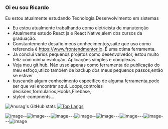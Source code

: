 ### Oi eu sou Ricardo
Eu estou atualmente estudando Tecnologia Desenvolvimento em sistemas 
-  Eu estou atualmente trabalhando como eletricista de manutenção
-  Atualmente estudo React js e React Native,alem dos cursos da graduação.
-  Constantemente desafio meus conhecimentos,saite que uso como referencia é https://www.frontendmentor.io. É uma otima ferramenta.
-  Ja conclui varios pequenos projetos como desenvolvedor, estou muito feliz com minha evolução. Aplicações simples e complexas.
-  Veja   meu git hub. Não  usso apenas como ferramenta de publicação do meu esfoço,utlizo também de backup dos meus pequenos passos,então se estiver
-  buscando algum conhecimento especifico de alguma ferramenta,pode ser que vai encontrar aqui. Loops,controles decisões,formularios,Hooks,Firebase,
-  styled-compnents....


![Anurag's GitHub stats](https://github-readme-stats.vercel.app/api?username=kenjimaeda54&show_icons=true&theme=dark)
[![Top Langs](https://github-readme-stats.vercel.app/api/top-langs/?username=kenjimaeda54)](https://github.com/kenjimaeda54/github-readme-stats)

![image](https://img.shields.io/badge/JavaScript-F7DF1E?style=for-the-badge&logo=javascript&logoColor=black)--![image](https://img.shields.io/badge/React-20232A?style=for-the-badge&logo=react&logoColor=61DAFB)---![image](https://img.shields.io/badge/React_Native-20232A?style=for-the-badge&logo=react&logoColor=61DAFB)---![image](https://img.shields.io/badge/Redux-593D88?style=for-the-badge&logo=redux&logoColor=white)--![image](https://img.shields.io/badge/React_Router-CA4245?style=for-the-badge&logo=react-router&logoColor=white)---![image](https://img.shields.io/badge/firebase-ffca28?style=for-the-badge&logo=firebase&logoColor=white)---![image](https://img.shields.io/badge/CSS3-1572B6?style=for-the-badge&logo=css3&logoColor=white)---![image](https://img.shields.io/badge/HTML5-E34F26?style=for-the-badge&logo=html5&logoColor=white)
 
